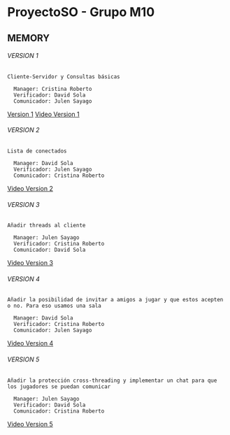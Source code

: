 # ProyectoSO - Grupo M10
## MEMORY
###### VERSION 1
```
Cliente-Servidor y Consultas básicas

  Manager: Cristina Roberto 
  Verificador: David Sola
  Comunicador: Julen Sayago
 ```
  [Version 1](https://github.com/CristinaRoberto/ProyectoSO)
  [Video Version 1](https://www.youtube.com/watch?v=ubzGZNg5Ke4)
  
###### VERSION 2
```
Lista de conectados 

  Manager: David Sola
  Verificador: Julen Sayago
  Comunicador: Cristina Roberto
 ```
  [Video Version 2](https://www.youtube.com/watch?v=Hbv2ZS7CQ2Y)
  
###### VERSION 3
```
Añadir threads al cliente

  Manager: Julen Sayago 
  Verificador: Cristina Roberto
  Comunicador: David Sola
 ```
  [Video Version 3](https://www.youtube.com/watch?v=xPPbe59pWVg&ab_channel=DavidSol%C3%A1D%C3%ADez)
  
  ###### VERSION 4
```
Añadir la posibilidad de invitar a amigos a jugar y que estos acepten o no. Para eso usamos una sala

  Manager: David Sola 
  Verificador: Cristina Roberto 
  Comunicador: Julen Sayago
 ```
  [Video Version 4](https://www.youtube.com/watch?v=EaiasPm_mq8&ab_channel=JulenSayago)
  
   ###### VERSION 5
```
Añadir la protección cross-threading y implementar un chat para que los jugadores se puedan comunicar

  Manager: Julen Sayago
  Verificador: David Sola
  Comunicador: Cristina Roberto
 ```
  [Video Version 5](https://youtu.be/5AUJZEtctSc)
